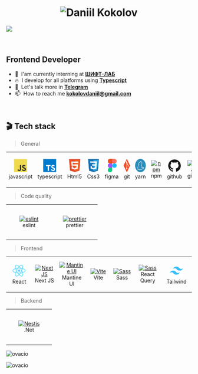<h1 align="center">
  <img src="https://readme-typing-svg.demolab.com/?lines=👋Hello there! I'm Daniil Kokolov&font=Fira%20Code&center=true&duration=2000&pause=2000" alt="Daniil Kokolov">
</h1>

![](https://gw.alipayobjects.com/mdn/rms_08e378/afts/img/A*zx7LTI_ECSAAAAAAAAAAAABkARQnAQ)

<br>

<h2 align="left" id="#ovacio-stack">Frontend Developer</h2>

- :office: &nbsp;I'am currently interning at **[ШИФТ-ЛАБ](https://team.cft.ru/events/130)**
- :fire: &nbsp;I develop for all platforms using **[Typescript](https://www.typescriptlang.org/)**
- :apple: &nbsp;Let's talk more in **[Telegram](https://t.me/youtube_company)**
- 📫 &nbsp;How to reach me **kokolovdaniil@gmail.com**

<br>

<h2 align="left" id="#ovacio-stack">🎬 Tech stack</h2>

> General

<table width='100%'>
  <tr>
    <td align="center" width="110" height="90">
      <a href="#ovacio-stack">
        <img src="https://raw.githubusercontent.com/devicons/devicon/1119b9f84c0290e0f0b38982099a2bd027a48bf1/icons/javascript/javascript-original.svg" width="36" height="36" alt="javascript" />
      </a>
      <br>javascript
    </td>
    <td align="center" width="110" height="90">
      <a href="#ovacio-stack">
        <img src="https://raw.githubusercontent.com/devicons/devicon/1119b9f84c0290e0f0b38982099a2bd027a48bf1/icons/typescript/typescript-original.svg" width="36" height="36" alt="typescript" />
      </a>
      <br>typescript
    </td>
        <td align="center" width="110" height="90">
      <a href="#ovacio-stack">
        <img src="https://github.com/devicons/devicon/blob/master/icons/html5/html5-original.svg" width="36" height="36" alt="Html5" />
      </a>
      <br>Html5
    </td>
         <td align="center" width="110" height="90"> 
      <a href="#ovacio-stack" >
        <img src="https://github.com/devicons/devicon/blob/master/icons/css3/css3-original.svg" width="36" height="36" alt="css3" />
      </a>
      <br>Css3
    </td>
    <td align="center" width="110" height="90">
      <a href="#ovacio-stack" >
        <img src="https://raw.githubusercontent.com/devicons/devicon/1119b9f84c0290e0f0b38982099a2bd027a48bf1/icons/figma/figma-original.svg" width="36" height="36" alt="figma" />
      </a>
      <br>figma
    </td>
    <td align="center" width="110" height="90">
      <a href="#ovacio-stack">
        <img src="https://raw.githubusercontent.com/devicons/devicon/1119b9f84c0290e0f0b38982099a2bd027a48bf1/icons/git/git-original.svg" width="36" height="36" alt="git" />
      </a>
      <br>git
    </td>
    <td align="center" width="110" height="90"> 
      <a href="#ovacio-stack">
        <img src="https://raw.githubusercontent.com/devicons/devicon/1119b9f84c0290e0f0b38982099a2bd027a48bf1/icons/yarn/yarn-original.svg" width="36" height="36" alt="yarn" />
      </a>
      <br>yarn
    </td>
    <td align="center" width="110" height="90"> 
      <a href="#ovacio-stack">
        <img src="https://brandeps.com/icon-download/N/Npm-icon-vector-05.svg" width="36" height="36" alt="npm" />
      </a>
      <br>npm
    </td>
     <td align="center" width="110" height="90"> 
      <a href="#ovacio-stack" >
        <img src="https://github.com/devicons/devicon/blob/master/icons/github/github-original.svg" width="36" height="36" alt="github" />
      </a>
      <br>github
    </td>
    <td align="center" width="110" height="90"> 
      <a href="#ovacio-stack" >
        <img src="https://static-00.iconduck.com/assets.00/gitlab-icon-1024x942-f30d1qro.png" width="36" height="36" alt="gitlab" />
      </a>
      <br>gitlab
    </td>
  </tr> 
</table>

> Code quality

<table width='100%'>
  <tr>
     <td align="center" width="110" height="90">
      <a href="#ovacio-stack">
        <img src="https://brandeps.com/icon-download/E/Eslint-icon-vector-02.svg" width="36" height="36" alt="eslint" />
      </a>
      <br>eslint
    </td>
    <td align="center" width="110" height="90">
      <a href="#ovacio-stack">
        <img src="https://brandeps.com/icon-download/P/Prettier-icon-vector-02.svg" width="36" height="36" alt="prettier" />
      </a>
      <br>prettier
    </td>
  </tr> 
</table>

> Frontend

<table width='100%'>
   <td align="center" width="110" height="90">
      <a href="#ovacio-stack">
        <img src="https://github.com/devicons/devicon/blob/master/icons/react/react-original.svg" width="36" height="36" alt="React" />
      </a>
      <br>React
    </td>
     <td align="center" width="110" height="90">
      <a href="#ovacio-stack" >
        <img src="https://raw.githubusercontent.com/samfromaway/samfromaway/master/.github/images/nextjs.png" width="36" height="36" alt="Next JS" />
      </a>
      <br>Next JS
    </td>
     <td align="center" width="110" height="90">
      <a href="#ovacio-stack">
        <img src="https://avatars.githubusercontent.com/u/79146003?s=280&v=4" width="36" height="36" alt="Mantine UI" />
      </a>
      <br>Mantine UI
    </td>
    <td align="center" width="110" height="90"> 
      <a href="#ovacio-stack" >
        <img src="https://vitejs.dev/logo.svg" width="36" height="36" alt="Vite" />
      </a>
      <br>Vite
    </td> 
    <td align="center" width="110" height="90">
      <a href="#ovacio-stack">
        <img src="https://brandeps.com/icon-download/S/Sass-icon-vector-04.svg" width="36" height="36" alt="Sass" />
      </a>
      <br>Sass
    </td>
    <td align="center" width="110" height="90">
      <a href="#ovacio-stack">
        <img src="https://github.com/user-attachments/assets/45031676-9119-406e-ac05-4d75a23e8488" width="36" height="36" alt="Sass" />
      </a>
      <br>React Query
    </td>
   <td align="center" width="110" height="90">
      <a href="#ovacio-stack">
        <img src="https://github.com/devicons/devicon/blob/master/icons/tailwindcss/tailwindcss-original.svg" width="36" height="36" alt="Tailwind" />
      </a>
      <br>Tailwind
   </td>
</table>

> Backend

<table width='100%'>
  <tr>
    <td align="center" width="110" height="90"> 
      <a href="#debabin-stack" >
        <img src="https://brandeps.com/logo-download/M/Microsoft-Dotnet-logo-vector-01.svg" width="36" height="36" alt="Nestjs" />
      </a>
      <br>.Net
    </td>
</table>

<p><img align="center" src="https://github-readme-stats-sigma-five.vercel.app/api/top-langs?username=ovacio&theme=react&show_icons=true&locale=en&layout=compact" alt="ovacio" /></p>

<p><img align="ce nter" src="https://github-readme-streak-stats.herokuapp.com/?user=ovacio&theme=react&" alt="ovacio" /></p>

<br>

